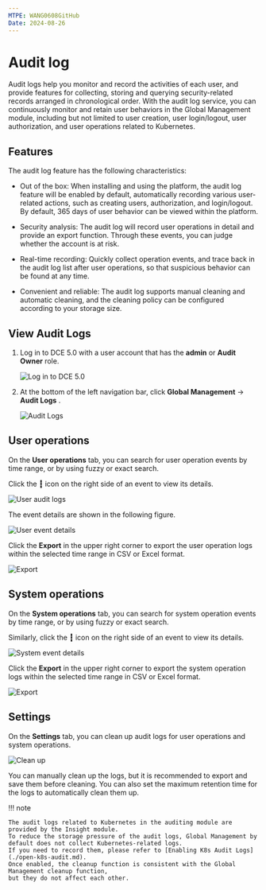 ```yaml
---
MTPE: WANG0608GitHub
Date: 2024-08-26
---
```


# Audit log

Audit logs help you monitor and record the activities of each user, and provide features for
collecting, storing and querying security-related records arranged in chronological order. With the
audit log service, you can continuously monitor and retain user behaviors in the Global Management
module, including but not limited to user creation, user login/logout, user authorization, and user
operations related to Kubernetes.

## Features

The audit log feature has the following characteristics:

- Out of the box: When installing and using the platform, the audit log feature will be enabled
  by default, automatically recording various user-related actions, such as creating users, authorization,
  and login/logout. By default, 365 days of user behavior can be viewed within the platform.

- Security analysis: The audit log will record user operations in detail and provide an export function.
  Through these events, you can judge whether the account is at risk.

- Real-time recording: Quickly collect operation events, and trace back in the audit log list after user operations, so that suspicious behavior can be found at any time.

- Convenient and reliable: The audit log supports manual cleaning and automatic cleaning, and the cleaning policy can be configured according to your storage size.

## View Audit Logs

1. Log in to DCE 5.0 with a user account that has the __admin__ or __Audit Owner__ role.

    ![Log in to DCE 5.0](https://docs.daocloud.io/daocloud-docs-images/docs/en/docs/ghippo/images/lang00.png)

2. At the bottom of the left navigation bar, click __Global Management__ -> __Audit Logs__ .

    ![Audit Logs](https://docs.daocloud.io/daocloud-docs-images/docs/en/docs/ghippo/images/audit01.png)

## User operations

On the __User operations__ tab, you can search for user operation events by time range, or by using fuzzy or exact search.

Click the __┇__ icon on the right side of an event to view its details.

![User audit logs](https://docs.daocloud.io/daocloud-docs-images/docs/en/docs/ghippo/images/audit02.png)

The event details are shown in the following figure.

![User event details](https://docs.daocloud.io/daocloud-docs-images/docs/en/docs/ghippo/images/audit03.png)

Click the __Export__ in the upper right corner to export the user operation logs within the selected time range in CSV or Excel format.

![Export](https://docs.daocloud.io/daocloud-docs-images/docs/en/docs/ghippo/images/audit04.png)

## System operations

On the __System operations__ tab, you can search for system operation events by time range, or by using fuzzy or exact search.

Similarly, click the __┇__ icon on the right side of an event to view its details.

![System event details](https://docs.daocloud.io/daocloud-docs-images/docs/en/docs/ghippo/images/audit05.png)

Click the __Export__ in the upper right corner to export the system operation logs within the selected time range in CSV or Excel format.

![Export](https://docs.daocloud.io/daocloud-docs-images/docs/en/docs/ghippo/images/audit06.png)

## Settings

On the __Settings__ tab, you can clean up audit logs for user operations and system operations.

![Clean up](https://docs.daocloud.io/daocloud-docs-images/docs/en/docs/ghippo/images/audit07.png)

You can manually clean up the logs, but it is recommended to export and save them before cleaning. You can also set the maximum retention time for the logs to automatically clean them up.

!!! note

    The audit logs related to Kubernetes in the auditing module are provided by the Insight module.
    To reduce the storage pressure of the audit logs, Global Management by default does not collect Kubernetes-related logs.
    If you need to record them, please refer to [Enabling K8s Audit Logs](./open-k8s-audit.md).
    Once enabled, the cleanup function is consistent with the Global Management cleanup function,
    but they do not affect each other.
